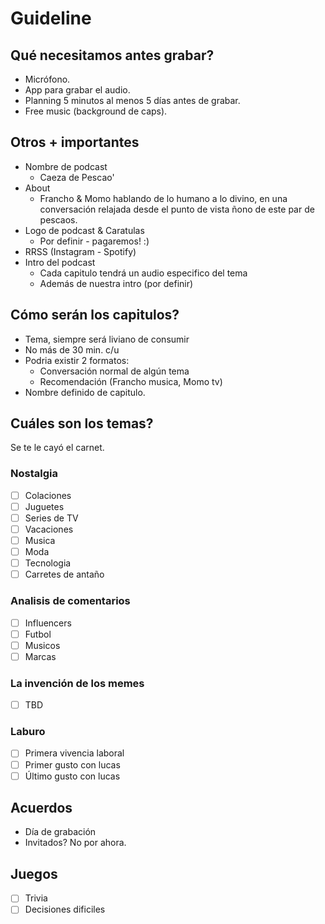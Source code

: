 # Guideline

## Qué necesitamos antes grabar?

- Micrófono.
- App para grabar el audio.
- Planning 5 minutos al menos 5 días antes de grabar.
- Free music (background de caps).

## Otros + importantes

- Nombre de podcast
  - Caeza de Pescao'
- About
  - Francho & Momo hablando de lo humano a lo divino, en una conversación relajada desde el punto de vista ñono de este par de pescaos.
- Logo de podcast & Caratulas
  - Por definir - pagaremos! :)
- RRSS (Instagram - Spotify)
- Intro del podcast
  - Cada capitulo tendrá un audio especifico del tema
  - Además de nuestra intro (por definir)

## Cómo serán los capitulos?

- Tema, siempre será liviano de consumir
- No más de 30 min. c/u
- Podria existir 2 formatos:
  - Conversación normal de algún tema
  - Recomendación (Francho musica, Momo tv) 
- Nombre definido de capitulo.

## Cuáles son los temas?

Se te le cayó el carnet.

### Nostalgia

- [ ] Colaciones
- [ ] Juguetes
- [ ] Series de TV
- [ ] Vacaciones
- [ ] Musica
- [ ] Moda
- [ ] Tecnologia
- [ ] Carretes de antaño

### Analisis de comentarios

- [ ] Influencers
- [ ] Futbol
- [ ] Musicos
- [ ] Marcas

### La invención de los memes

- [ ] TBD

### Laburo

- [ ] Primera vivencia laboral
- [ ] Primer gusto con lucas
- [ ] Último gusto con lucas

## Acuerdos

- Día de grabación
- Invitados? No por ahora.

## Juegos

- [ ] Trivia
- [ ] Decisiones dificiles
